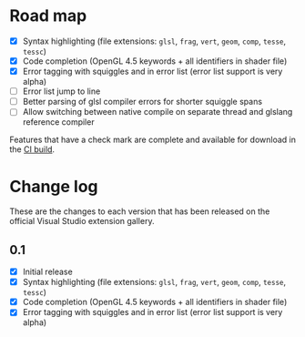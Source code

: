 # Road map
- [x] Syntax highlighting (file extensions: `glsl`, `frag`, `vert`, `geom`, `comp`, `tesse`, `tessc`)
- [x] Code completion (OpenGL 4.5 keywords + all identifiers in shader file)
- [x] Error tagging with squiggles and in error list (error list support is very alpha)
- [ ] Error list jump to line
- [ ] Better parsing of glsl compiler errors for shorter squiggle spans
- [ ] Allow switching between native compile on separate thread and glslang reference compiler

Features that have a check mark are complete and available for download in the
[CI build](http://vsixgallery.com/extension/b62242eb-0ae5-4494-b013-6158ade63816/).

# Change log
These are the changes to each version that has been released on the official Visual Studio extension gallery.

## 0.1
- [x] Initial release
- [x] Syntax highlighting (file extensions: `glsl`, `frag`, `vert`, `geom`, `comp`, `tesse`, `tessc`)
- [x] Code completion (OpenGL 4.5 keywords + all identifiers in shader file)
- [x] Error tagging with squiggles and in error list (error list support is very alpha)